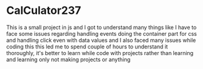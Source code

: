 # CalCulator237
This is a small project in js and I got to understand many things like I have to face some issues regarding handling events doing the container part for css and handling click even with data values and I also faced many issues while coding this this led me to spend couple of hours to understand it thoroughly, it's better to learn while code with projects rather than learning and learning only not making projects or anything
